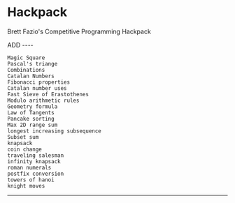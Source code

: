 # Hackpack
Brett Fazio's Competitive Programming Hackpack


ADD ----

    Magic Square
    Pascal's triange
    Combinations
    Catalan Numbers
    Fibonacci properties
    Catalan number uses
    Fast Sieve of Erastothenes
    Modulo arithmetic rules
    Geometry formula
    Law of Tangents
    Pancake sorting
    Max 2D range sum
    longest increasing subsequence
    Subset sum
    knapsack
    coin change
    traveling salesman
    infinity knapsack
    roman numerals
    postfix conversion
    towers of hanoi
    knight moves
----
